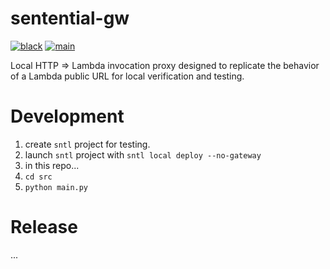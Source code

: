 # sentential-gw

[![black](https://github.com/bkeane/sentential-gw/actions/workflows/black.yml/badge.svg)](https://github.com/bkeane/sentential-gw/actions/workflows/black.yml)
[![main](https://github.com/bkeane/sentential-gw/actions/workflows/main.yml/badge.svg)](https://github.com/bkeane/sentential-gw/actions/workflows/main.yml)

Local HTTP => Lambda invocation proxy designed to replicate the behavior of a Lambda public URL for local verification and testing.

# Development
1. create `sntl` project for testing.
1. launch `sntl` project with `sntl local deploy --no-gateway`
1. in this repo...
1. `cd src`
1. `python main.py`

# Release
...
